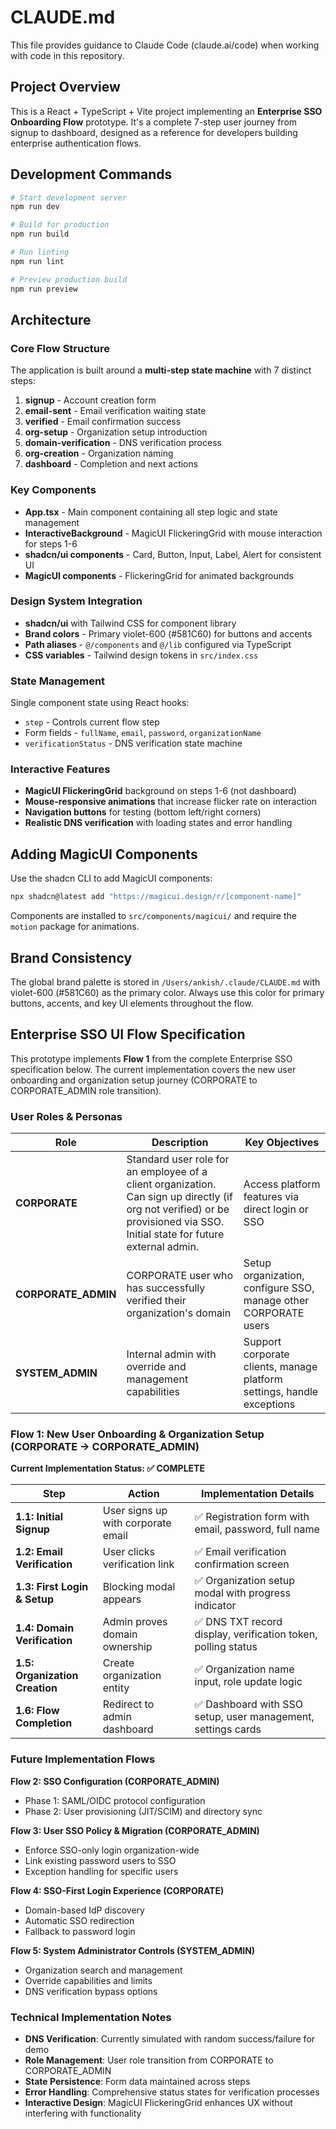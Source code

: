 # CLAUDE.md

This file provides guidance to Claude Code (claude.ai/code) when working with code in this repository.

## Project Overview

This is a React + TypeScript + Vite project implementing an **Enterprise SSO Onboarding Flow** prototype. It's a complete 7-step user journey from signup to dashboard, designed as a reference for developers building enterprise authentication flows.

## Development Commands

```bash
# Start development server
npm run dev

# Build for production
npm run build

# Run linting
npm run lint

# Preview production build
npm run preview
```

## Architecture

### Core Flow Structure
The application is built around a **multi-step state machine** with 7 distinct steps:
1. **signup** - Account creation form
2. **email-sent** - Email verification waiting state
3. **verified** - Email confirmation success
4. **org-setup** - Organization setup introduction
5. **domain-verification** - DNS verification process
6. **org-creation** - Organization naming
7. **dashboard** - Completion and next actions

### Key Components

- **App.tsx** - Main component containing all step logic and state management
- **InteractiveBackground** - MagicUI FlickeringGrid with mouse interaction for steps 1-6
- **shadcn/ui components** - Card, Button, Input, Label, Alert for consistent UI
- **MagicUI components** - FlickeringGrid for animated backgrounds

### Design System Integration

- **shadcn/ui** with Tailwind CSS for component library
- **Brand colors** - Primary violet-600 (#581C60) for buttons and accents
- **Path aliases** - `@/components` and `@/lib` configured via TypeScript
- **CSS variables** - Tailwind design tokens in `src/index.css`

### State Management
Single component state using React hooks:
- `step` - Controls current flow step
- Form fields - `fullName`, `email`, `password`, `organizationName`
- `verificationStatus` - DNS verification state machine

### Interactive Features
- **MagicUI FlickeringGrid** background on steps 1-6 (not dashboard)
- **Mouse-responsive animations** that increase flicker rate on interaction
- **Navigation buttons** for testing (bottom left/right corners)
- **Realistic DNS verification** with loading states and error handling

## Adding MagicUI Components

Use the shadcn CLI to add MagicUI components:
```bash
npx shadcn@latest add "https://magicui.design/r/[component-name]"
```

Components are installed to `src/components/magicui/` and require the `motion` package for animations.

## Brand Consistency

The global brand palette is stored in `/Users/ankish/.claude/CLAUDE.md` with violet-600 (#581C60) as the primary color. Always use this color for primary buttons, accents, and key UI elements throughout the flow.

## Enterprise SSO UI Flow Specification

This prototype implements **Flow 1** from the complete Enterprise SSO specification below. The current implementation covers the new user onboarding and organization setup journey (CORPORATE to CORPORATE_ADMIN role transition).

### User Roles & Personas

| Role | Description | Key Objectives |
|------|-------------|----------------|
| **CORPORATE** | Standard user role for an employee of a client organization. Can sign up directly (if org not verified) or be provisioned via SSO. Initial state for future external admin. | Access platform features via direct login or SSO |
| **CORPORATE_ADMIN** | CORPORATE user who has successfully verified their organization's domain | Setup organization, configure SSO, manage other CORPORATE users |
| **SYSTEM_ADMIN** | Internal admin with override and management capabilities | Support corporate clients, manage platform settings, handle exceptions |

### Flow 1: New User Onboarding & Organization Setup (CORPORATE → CORPORATE_ADMIN)

**Current Implementation Status: ✅ COMPLETE**

| Step | Action | Implementation Details |
|------|--------|------------------------|
| **1.1: Initial Signup** | User signs up with corporate email | ✅ Registration form with email, password, full name |
| **1.2: Email Verification** | User clicks verification link | ✅ Email verification confirmation screen |
| **1.3: First Login & Setup** | Blocking modal appears | ✅ Organization setup modal with progress indicator |
| **1.4: Domain Verification** | Admin proves domain ownership | ✅ DNS TXT record display, verification token, polling status |
| **1.5: Organization Creation** | Create organization entity | ✅ Organization name input, role update logic |
| **1.6: Flow Completion** | Redirect to admin dashboard | ✅ Dashboard with SSO setup, user management, settings cards |

### Future Implementation Flows

**Flow 2: SSO Configuration (CORPORATE_ADMIN)**
- Phase 1: SAML/OIDC protocol configuration
- Phase 2: User provisioning (JIT/SCIM) and directory sync

**Flow 3: User SSO Policy & Migration (CORPORATE_ADMIN)**
- Enforce SSO-only login organization-wide
- Link existing password users to SSO
- Exception handling for specific users

**Flow 4: SSO-First Login Experience (CORPORATE)**
- Domain-based IdP discovery
- Automatic SSO redirection
- Fallback to password login

**Flow 5: System Administrator Controls (SYSTEM_ADMIN)**
- Organization search and management
- Override capabilities and limits
- DNS verification bypass options

### Technical Implementation Notes

- **DNS Verification**: Currently simulated with random success/failure for demo
- **Role Management**: User role transition from CORPORATE to CORPORATE_ADMIN
- **State Persistence**: Form data maintained across steps
- **Error Handling**: Comprehensive status states for verification processes
- **Interactive Design**: MagicUI FlickeringGrid enhances UX without interfering with functionality